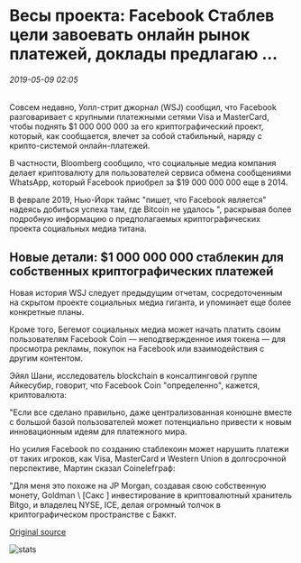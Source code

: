 # Весы проекта: Facebook Стаблев цели завоевать онлайн рынок платежей, доклады предлагаю ...

###### 2019-05-09 02:05

Совсем недавно, Уолл-стрит джорнал (WSJ) сообщил, что Facebook разговаривает с крупными платежными сетями Visa и MasterCard, чтобы поднять $1 000 000 000 за его криптографический проект, который, как сообщается, влечет за собой стабильный, наряду с крипто-системой онлайн-платежей.

В частности, Bloomberg сообщило, что социальные медиа компания делает криптовалюту для пользователей сервиса обмена сообщениями WhatsApp, который Facebook приобрел за $19 000 000 000 еще в 2014.

В феврале 2019, Нью-Йорк таймс "пишет, что Facebook является" надеясь добиться успеха там, где Bitcoin не удалось ", раскрывая более подробную информацию о предполагаемых криптографических проекта социальных медиа титана.

## Новые детали: $1 000 000 000 стаблекин для собственных криптографических платежей

Новая история WSJ следует предыдущим отчетам, сосредоточенным на скрытом проекте социальных медиа гиганта, и упоминает еще более конкретные планы.

Кроме того, Бегемот социальных медиа может начать платить своим пользователям Facebook Coin — неподтвержденное имя токена — для просмотра рекламы, покупок на Facebook или взаимодействия с другим контентом.

Эйял Шани, исследователь blockchain в консалтинговой группе Айкесубир, говорит, что Facebook Coin "определенно", кажется, криптовалюта:

"Если все сделано правильно, даже централизованная конюшне вместе с большой базой пользователей может потенциально привести к новым инновационным идеям для платежного мира.

Но усилия Facebook по созданию стаблекоин может нарушить платежи от таких игроков, как Visa, MasterCard и Western Union в долгосрочной перспективе, Мартин сказал Coinelefграф:

"Для меня это похоже на JP Morgan, создавая свою собственную монету, Goldman \ [Сакс \] инвестирование в криптовалютный хранитель Bitgo, и владелец NYSE, ICE, делая огромный толчок в криптографическом пространстве с Баккт.

[Original source](https://cointelegraph.com/news/libra-project-facebook-stablecoin-aims-to-conquer-online-payments-market-reports-suggest)

![stats](https://c.statcounter.com/11760860/0/a89fa40b/1/ "stats")